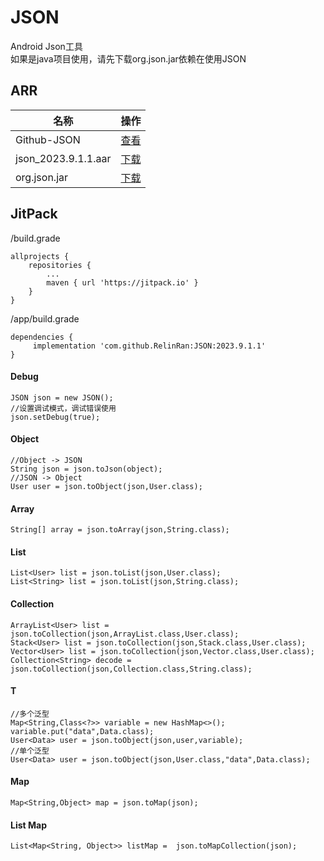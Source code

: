 # JSON
Android Json工具  
如果是java项目使用，请先下载org.json.jar依赖在使用JSON  
## ARR
|名称|操作|
|-|-|
|Github-JSON|[查看](https://github.com/RelinRan/JSON) |
|json_2023.9.1.1.aar|[下载](https://github.com/RelinRan/JSON/blob/master/json_2023.9.1.1.aar) |
|org.json.jar|[下载](https://github.com/RelinRan/JSON/blob/master/org.json.aar) |
## JitPack
/build.grade
```
allprojects {
    repositories {
		...
		maven { url 'https://jitpack.io' }
	}
}
```
/app/build.grade
```
dependencies {
	 implementation 'com.github.RelinRan:JSON:2023.9.1.1'
}
```
#### Debug
```
JSON json = new JSON();
//设置调试模式，调试错误使用
json.setDebug(true);
```
#### Object

```
//Object -> JSON
String json = json.toJson(object);
//JSON -> Object
User user = json.toObject(json,User.class);
```
#### Array
```
String[] array = json.toArray(json,String.class);
```
#### List
```
List<User> list = json.toList(json,User.class);
List<String> list = json.toList(json,String.class);
```
#### Collection
```
ArrayList<User> list = json.toCollection(json,ArrayList.class,User.class);
Stack<User> list = json.toCollection(json,Stack.class,User.class);
Vector<User> list = json.toCollection(json,Vector.class,User.class);
Collection<String> decode = json.toCollection(json,Collection.class,String.class);
```
#### T
```
//多个泛型
Map<String,Class<?>> variable = new HashMap<>();
variable.put("data",Data.class);
User<Data> user = json.toObject(json,user,variable);
//单个泛型
User<Data> user = json.toObject(json,User.class,"data",Data.class);
```
#### Map
```
Map<String,Object> map = json.toMap(json);
```
#### List Map
```
List<Map<String, Object>> listMap =  json.toMapCollection(json);
```